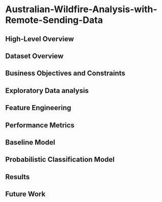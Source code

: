 # Australian-Wildfire-Analysis-with-Remote-Sending-Data

## High-Level Overview


## Dataset Overview


## Business Objectives and Constraints


## Exploratory Data analysis


## Feature Engineering


## Performance Metrics 


## Baseline Model


## Probabilistic Classification Model


## Results


## Future Work

